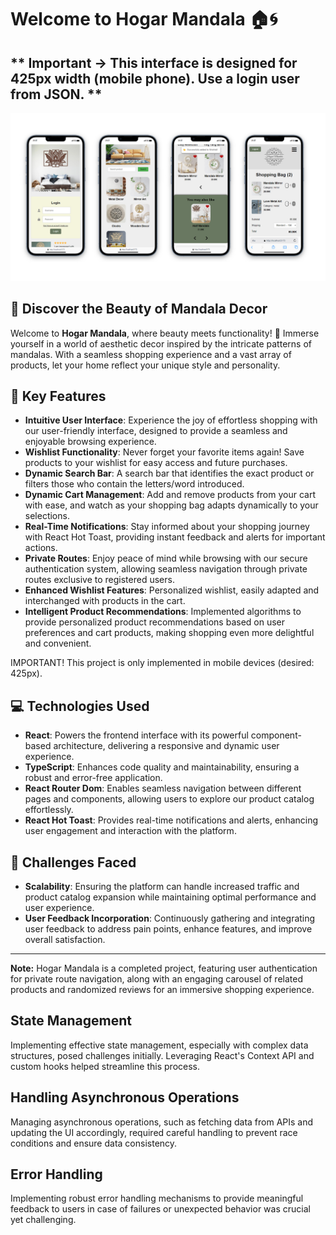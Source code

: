 # Welcome to Hogar Mandala 🏠🌀

## ** Important -> This interface is designed for 425px width (mobile phone). Use a login user from JSON. **

<p align="left">
  <img src="/src/assets//e-commercelayoute.jpg" alt="Hogar Mandala Logo" width="fit-content" />
</p>

## 🌟 **Discover the Beauty of Mandala Decor**

Welcome to **Hogar Mandala**, where beauty meets functionality! 🌺 Immerse yourself in a world of aesthetic decor inspired by the intricate patterns of mandalas. With a seamless shopping experience and a vast array of products, let your home reflect your unique style and personality.

## 🚀 **Key Features**

- **Intuitive User Interface**: Experience the joy of effortless shopping with our user-friendly interface, designed to provide a seamless and enjoyable browsing experience.
- **Wishlist Functionality**: Never forget your favorite items again! Save products to your wishlist for easy access and future purchases.
- **Dynamic Search Bar**: A search bar that identifies the exact product or filters those who contain the letters/word introduced.
- **Dynamic Cart Management**: Add and remove products from your cart with ease, and watch as your shopping bag adapts dynamically to your selections.
- **Real-Time Notifications**: Stay informed about your shopping journey with React Hot Toast, providing instant feedback and alerts for important actions.
- **Private Routes**: Enjoy peace of mind while browsing with our secure authentication system, allowing seamless navigation through private routes exclusive to registered users.
- **Enhanced Wishlist Features**: Personalized  wishlist, easily adapted and interchanged with products in the cart.
- **Intelligent Product Recommendations**: Implemented algorithms to provide personalized product recommendations based on user preferences and cart products, making shopping even more delightful and convenient.

IMPORTANT! This project is only implemented in mobile devices (desired: 425px).

## 💻 **Technologies Used**

- **React**: Powers the frontend interface with its powerful component-based architecture, delivering a responsive and dynamic user experience.
- **TypeScript**: Enhances code quality and maintainability, ensuring a robust and error-free application.
- **React Router Dom**: Enables seamless navigation between different pages and components, allowing users to explore our product catalog effortlessly.
- **React Hot Toast**: Provides real-time notifications and alerts, enhancing user engagement and interaction with the platform.

## 🚧 **Challenges Faced**

- **Scalability**: Ensuring the platform can handle increased traffic and product catalog expansion while maintaining optimal performance and user experience.
- **User Feedback Incorporation**: Continuously gathering and integrating user feedback to address pain points, enhance features, and improve overall satisfaction.

---

**Note:** Hogar Mandala is a completed project, featuring user authentication for private route navigation, along with an engaging carousel of related products and randomized reviews for an immersive shopping experience.

## State Management

Implementing effective state management, especially with complex data structures, posed challenges initially. Leveraging React's Context API and custom hooks helped streamline this process.

## Handling Asynchronous Operations

Managing asynchronous operations, such as fetching data from APIs and updating the UI accordingly, required careful handling to prevent race conditions and ensure data consistency.

## Error Handling

Implementing robust error handling mechanisms to provide meaningful feedback to users in case of failures or unexpected behavior was crucial yet challenging.
